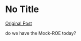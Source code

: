 # No Title

[Original Post](https://discourse.onlinedegree.iitm.ac.in/t/168449/56)

<p>do we have the Mock-ROE today?</p>